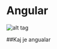 Angular
=======
![alt tag](https://github.com/amatelic/zakljucna/tree/master/angular/angular.jpg)


##Kaj je angualar
